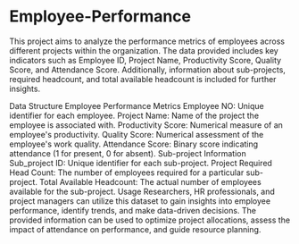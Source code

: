 # Employee-Performance
This project aims to analyze the performance metrics of employees across different projects within the organization. The data provided includes key indicators such as Employee ID, Project Name, Productivity Score, Quality Score, and Attendance Score. Additionally, information about sub-projects, required headcount, and total available headcount is included for further insights.

Data Structure
Employee Performance Metrics
Employee NO: Unique identifier for each employee.
Project Name: Name of the project the employee is associated with.
Productivity Score: Numerical measure of an employee's productivity.
Quality Score: Numerical assessment of the employee's work quality.
Attendance Score: Binary score indicating attendance (1 for present, 0 for absent).
Sub-project Information
Sub_project ID: Unique identifier for each sub-project.
Project Required Head Count: The number of employees required for a particular sub-project.
Total Available Headcount: The actual number of employees available for the sub-project.
Usage
Researchers, HR professionals, and project managers can utilize this dataset to gain insights into employee performance, identify trends, and make data-driven decisions. The provided information can be used to optimize project allocations, assess the impact of attendance on performance, and guide resource planning.
